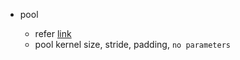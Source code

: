 * pool

    * refer [link](https://blog.csdn.net/qq_29381089/article/details/80688255)
    * pool kernel size, stride, padding, `no parameters`
